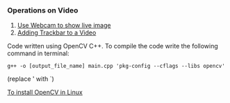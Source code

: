 ### Operations on Video
1.  [Use Webcam to show live image](./Operations_on_Video/usingWebcam.cpp)
2.  [Adding Trackbar to a Video](./Operations_on_Video/usingWebcam.cpp)

Code written using OpenCV C++.
To compile the code write the following command in terminal:

`g++ -o [output_file_name] main.cpp 'pkg-config --cflags --libs opencv'`

(replace ' with `)

[To install OpenCV in Linux](http://www.codebind.com/linux-tutorials/install-opencv-ubuntu-18-04-lts-c-cpp-linux/)